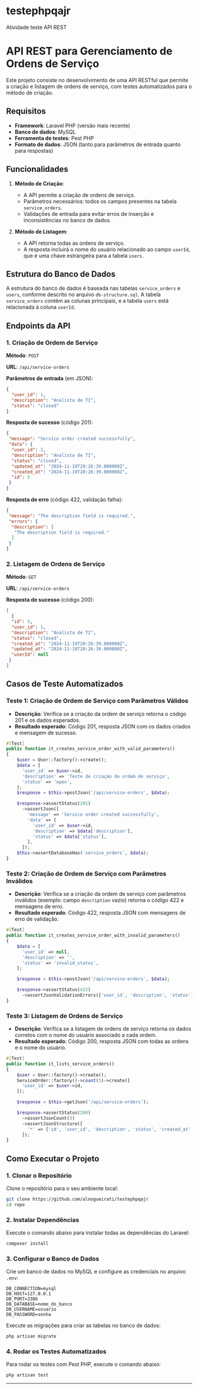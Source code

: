 # testephpqajr
Atividade teste API REST
# API REST para Gerenciamento de Ordens de Serviço

Este projeto consiste no desenvolvimento de uma API RESTful que permite a criação e listagem de ordens de serviço, com testes automatizados para o método de criação.

## Requisitos

- **Framework**: Laravel PHP (versão mais recente)
- **Banco de dados**: MySQL
- **Ferramenta de testes**: Pest PHP
- **Formato de dados**: JSON (tanto para parâmetros de entrada quanto para respostas)

## Funcionalidades

1. **Método de Criação**:
   - A API permite a criação de ordens de serviço.
   - Parâmetros necessários: todos os campos presentes na tabela `service_orders`.
   - Validações de entrada para evitar erros de inserção e inconsistências no banco de dados.

2. **Método de Listagem**:
   - A API retorna todas as ordens de serviço.
   - A resposta incluirá o nome do usuário relacionado ao campo `userId`, que é uma chave estrangeira para a tabela `users`.

## Estrutura do Banco de Dados

A estrutura do banco de dados é baseada nas tabelas `service_orders` e `users`, conforme descrito no arquivo `db-structure.sql`. A tabela `service_orders` contém as colunas principais, e a tabela `users` está relacionada à coluna `userId`.

## Endpoints da API

### 1. Criação de Ordem de Serviço

**Método**: `POST`

**URL**: `/api/service-orders`

**Parâmetros de entrada** (em JSON):

```json
{
  "user_id": 1,
  "description": "Analista de TI",
  "status": "closed"
}
```

**Resposta de sucesso** (código 201):

```json
{
 "message": "Service order created successfully",
 "data": {
  "user_id": 1,
  "description": "Analista de TI",
  "status": "closed",
  "updated_at": "2024-11-19T20:26:39.000000Z",
  "created_at": "2024-11-19T20:26:39.000000Z",
  "id": 5
 }
}
```

**Resposta de erro** (código 422, validação falha):

```json
{
 "message": "The description field is required.",
 "errors": {
  "description": [
   "The description field is required."
  ]
 }
}
```

### 2. Listagem de Ordens de Serviço

**Método**: `GET`

**URL**: `/api/service-orders`

**Resposta de sucesso** (código 200):

```json
[
  {
  "id": 5,
  "user_id": 1,
  "description": "Analista de TI",
  "status": "closed",
  "created_at": "2024-11-19T20:26:39.000000Z",
  "updated_at": "2024-11-19T20:26:39.000000Z",
  "userId": null
 }
]
```

## Casos de Teste Automatizados

### Teste 1: Criação de Ordem de Serviço com Parâmetros Válidos

- **Descrição**: Verifica se a criação da ordem de serviço retorna o código 201 e os dados esperados.
- **Resultado esperado**: Código 201, resposta JSON com os dados criados e mensagem de sucesso.

```php
#[Test]
public function it_creates_service_order_with_valid_parameters()
{
    $user = User::factory()->create();
    $data = [
      'user_id' => $user->id,
      'description' => 'Teste de criação de ordem de serviço',
      'status' => 'open',
    ];
    $response = $this->postJson('/api/service-orders', $data);

    $response->assertStatus(201)
      ->assertJson([
        'message' => 'Service order created successfully',
        'data' => [
          'user_id' => $user->id,
          'description' => $data['description'],
          'status' => $data['status'],
        ],
      ]);
    $this->assertDatabaseHas('service_orders', $data);
}
```

### Teste 2: Criação de Ordem de Serviço com Parâmetros Inválidos

- **Descrição**: Verifica se a criação da ordem de serviço com parâmetros inválidos (exemplo: campo `description` vazio) retorna o código 422 e mensagens de erro.
- **Resultado esperado**: Código 422, resposta JSON com mensagens de erro de validação.

```php
#[Test]
public function it_creates_service_order_with_invalid_parameters()
{
    $data = [
      'user_id' => null,
      'description' => '',
      'status' => 'invalid_status',
    ];

    $response = $this->postJson('/api/service-orders', $data);

    $response->assertStatus(422)
      ->assertJsonValidationErrors(['user_id', 'description', 'status']);
}
```

### Teste 3: Listagem de Ordens de Serviço

- **Descrição**: Verifica se a listagem de ordens de serviço retorna os dados corretos com o nome do usuário associado a cada ordem.
- **Resultado esperado**: Código 200, resposta JSON com todas as ordens e o nome do usuário.

```php
#[Test]
public function it_lists_service_orders()
{
    $user = User::factory()->create();
    ServiceOrder::factory()->count(3)->create([
      'user_id' => $user->id,
    ]);

    $response = $this->getJson('/api/service-orders');

    $response->assertStatus(200)
      ->assertJsonCount(3)
      ->assertJsonStructure([
        '*' => ['id', 'user_id', 'description', 'status', 'created_at', 'updated_at'],
      ]);
}
```

## Como Executar o Projeto

### 1. Clonar o Repositório

Clone o repositório para o seu ambiente local:

```bash
git clone https://github.com/alnogueirati/testephpqajr
cd repo
```

### 2. Instalar Dependências

Execute o comando abaixo para instalar todas as dependências do Laravel:

```bash
composer install
```

### 3. Configurar o Banco de Dados

Crie um banco de dados no MySQL e configure as credenciais no arquivo `.env`:

```env
DB_CONNECTION=mysql
DB_HOST=127.0.0.1
DB_PORT=3306
DB_DATABASE=nome_do_banco
DB_USERNAME=usuario
DB_PASSWORD=senha
```

Execute as migrações para criar as tabelas no banco de dados:

```bash
php artisan migrate
```

### 4. Rodar os Testes Automatizados

Para rodar os testes com Pest PHP, execute o comando abaixo:

```bash
php artisan test
```

---

